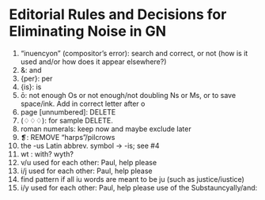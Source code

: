 Editorial Rules and Decisions for Eliminating Noise in GN
=========================================================
1. “inuencyon” (compositor’s error): search and correct, or not (how is it used and/or how does it appear elsewhere?)
2. &: and
3. {per}: per
4. {is}: is
5. ō: not enough Os or not enough/not doubling Ns or Ms, or to save space/ink. Add in correct letter after o
6. page [unnumbered]: DELETE
7. (♢♢♢): for sample DELETE. 
8. roman numerals: keep now and maybe exclude later
9. ❡: REMOVE “harps”/pilcrows
10. the -us Latin abbrev. symbol → -is; see #4
11. wt : with? wyth?
12. v/u used for each other: Paul, help please
13. i/j used for each other: Paul, help please
14. find pattern if all iu words are meant to be ju (such as justice/iustice)
15. i/y used for each other: Paul, help please
use of the Substauncyally/and: 
